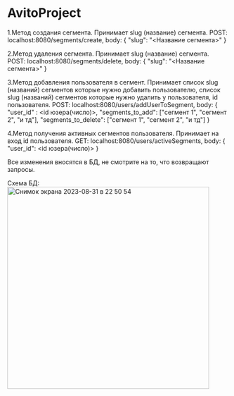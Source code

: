 # AvitoProject
1.Метод создания сегмента. Принимает slug (название) сегмента.
POST: localhost:8080/segments/create,
body: {
      "slug": "<Название сегмента>"
}

2.Метод удаления сегмента. Принимает slug (название) сегмента.
POST: localhost:8080/segments/delete,
body: {
      "slug": "<Название сегмента>"
}

3.Метод добавления пользователя в сегмент. Принимает список slug (названий) сегментов которые нужно добавить пользователю, список slug (названий) сегментов которые нужно удалить у пользователя, id пользователя.
POST: localhost:8080/users/addUserToSegment,
body: {
    "user_id" : <id юзера(число)>,
    "segments_to_add": ["сегмент 1", "сегмент 2", "и тд"],
    "segments_to_delete": ["сегмент 1", "сегмент 2", "и тд"]
}

4.Метод получения активных сегментов пользователя. Принимает на вход id пользователя.
GET: localhost:8080/users/activeSegments,
body: {
    "user_id": <id юзера(число)>
}

Все изменения вносятся в БД, не смотрите на то, что возвращают запросы.

Схема БД:
<img width="459" alt="Снимок экрана 2023-08-31 в 22 50 54" src="https://github.com/Mihanynes/AvitoProject/assets/96622357/bef84839-b4df-48bd-bc25-43872b59a117">

